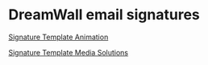 # DreamWall email signatures

[Signature Template Animation](https://codepen.io/fma/pen/JjaqdEw)

[Signature Template Media Solutions](https://codepen.io/fma/pen/gOdJMpW)
